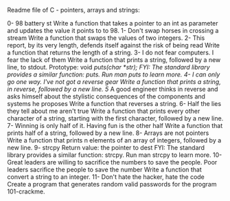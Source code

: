 Readme file of C - pointers, arrays and strings:

0- 98 battery st
Write a function that takes a pointer to an int as parameter and updates the value it points to to 98.
1- Don't swap horses in crossing a stream
Write a function that swaps the values of two integers.
2- This report, by its very length, defends itself against the risk of being read
Write a function that returns the length of a string.
3- I do not fear computers. I fear the lack of them
Write a function that prints a string, followed by a new line, to stdout.
Prototype: void _puts(char *str); FYI: The standard library provides a similar function: puts. Run man puts to learn more.
4- I can only go one way. I've not got a reverse gear
Write a function that prints a string, in reverse, followed by a new line.
5_ A good engineer thinks in reverse and asks himself about the stylistic consequences of the components and systems he proposes
Write a function that reverses a string.
6- Half the lies they tell about me aren't true
Write a function that prints every other character of a string, starting with the first character, followed by a new line.
7- Winning is only half of it. Having fun is the other half
Write a function that prints half of a string, followed by a new line.
8- Arrays are not pointers
Write a function that prints n elements of an array of integers, followed by a new line.
9- strcpy
Return value: the pointer to dest FYI: The standard library provides a similar function: strcpy. Run man strcpy to learn more.
10- Great leaders are willing to sacrifice the numbers to save the people. Poor leaders sacrifice the people to save the number Write a function that convert a string to an integer.
11- Don't hate the hacker, hate the code
Create a program that generates random valid passwords for the program 101-crackme.
